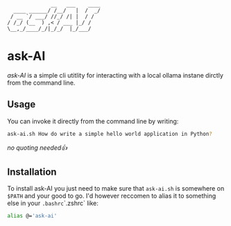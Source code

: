 ```
              __   ___    ____
  ____ ______/ /__/   |  /  _/
 / __ `/ ___/ //_/ /| |  / /
/ /_/ (__  ) ,< / ___ |_/ /
\__,_/____/_/|_/_/  |_/___/
```
# ask-AI
*ask-AI* is a simple cli utitlity for interacting with a local ollama instane dirctly from the command line.

## Usage
You can invoke it directly from the command line by writing:
```sh
ask-ai.sh How do write a simple hello world application in Python?
```
*no quoting needed👍*

## Installation
To install ask-AI you just need to make sure that `ask-ai.sh` is somewhere on `$PATH` and your good to go. I'd however reccomen to alias it to something else in your `.bashrc`\`.zshrc` like:
```bash
alias @='ask-ai'
```
